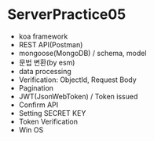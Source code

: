 # ServerPractice05
- koa framework
- REST API(Postman)
- mongoose(MongoDB) / schema, model
- 문법 변환(by esm)
- data processing
- Verification: ObjectId, Request Body
- Pagination
- JWT(JsonWebToken) / Token issued
- Confirm API
- Setting SECRET KEY
- Token Verification
- Win OS
